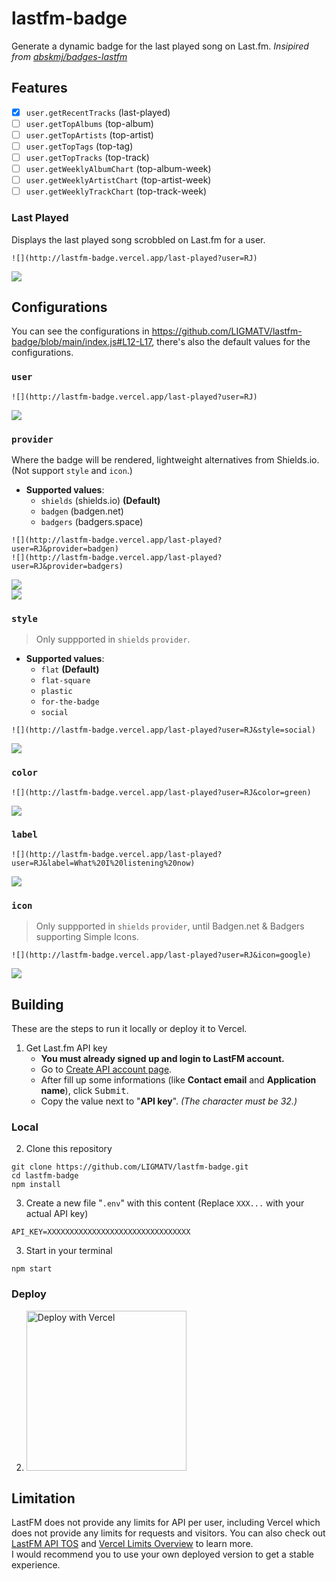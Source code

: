 # lastfm-badge
Generate a dynamic badge for the last played song on Last.fm. _Insipired from [abskmj/badges-lastfm](https://github.com/abskmj/badges-lastfm)_

## Features
- [x] `user.getRecentTracks` (last-played)
- [ ] `user.getTopAlbums` (top-album)
- [ ] `user.getTopArtists` (top-artist)
- [ ] `user.getTopTags` (top-tag)
- [ ] `user.getTopTracks` (top-track)
- [ ] `user.getWeeklyAlbumChart` (top-album-week)
- [ ] `user.getWeeklyArtistChart` (top-artist-week)
- [ ] `user.getWeeklyTrackChart` (top-track-week)

### Last Played

Displays the last played song scrobbled on Last.fm for a user.

```
![](http://lastfm-badge.vercel.app/last-played?user=RJ)
```
![](http://lastfm-badge.vercel.app/last-played?user=RJ)


## Configurations

You can see the configurations in https://github.com/LIGMATV/lastfm-badge/blob/main/index.js#L12-L17, there's also the default values for the configurations.

### `user`
```
![](http://lastfm-badge.vercel.app/last-played?user=RJ)
```
![](http://lastfm-badge.vercel.app/last-played?user=RJ)

### `provider`
Where the badge will be rendered, lightweight alternatives from Shields.io. (Not support `style` and `icon`.)
- **Supported values**:
  - `shields` (shields.io) **(Default)**
  - `badgen` (badgen.net)
  - `badgers` (badgers.space)
```
![](http://lastfm-badge.vercel.app/last-played?user=RJ&provider=badgen)  
![](http://lastfm-badge.vercel.app/last-played?user=RJ&provider=badgers)
```
![](http://lastfm-badge.vercel.app/last-played?user=RJ&provider=badgen)  
![](http://lastfm-badge.vercel.app/last-played?user=RJ&provider=badgers)

### `style`
> Only suppported in `shields` `provider`.
- **Supported values**:
  - `flat` **(Default)**
  - `flat-square`
  - `plastic`
  - `for-the-badge`
  - `social`
```
![](http://lastfm-badge.vercel.app/last-played?user=RJ&style=social)
```
![](http://lastfm-badge.vercel.app/last-played?user=RJ&style=social)

### `color`
```
![](http://lastfm-badge.vercel.app/last-played?user=RJ&color=green)
```
![](http://lastfm-badge.vercel.app/last-played?user=RJ&color=green)

### `label`
```
![](http://lastfm-badge.vercel.app/last-played?user=RJ&label=What%20I%20listening%20now)
```
![](http://lastfm-badge.vercel.app/last-played?user=RJ&label=What%20I%20listening%20now)

### `icon`
> Only suppported in `shields` `provider`, until Badgen.net & Badgers supporting Simple Icons.
```
![](http://lastfm-badge.vercel.app/last-played?user=RJ&icon=google)
```
![](http://lastfm-badge.vercel.app/last-played?user=RJ&icon=google)

## Building

These are the steps to run it locally or deploy it to Vercel.

1. Get Last.fm API key
   - **You must already signed up and login to LastFM account.**
   - Go to [Create API account page](https://www.last.fm/api/account/create).
   - After fill up some informations (like **Contact email** and **Application name**), click <kbd>Submit</kbd>.
   - Copy the value next to "**API key**". _(The character must be 32.)_

### Local

2. Clone this repository
```
git clone https://github.com/LIGMATV/lastfm-badge.git
cd lastfm-badge
npm install
```

3. Create a new file "`.env`" with this content (Replace `XXX...` with your actual API key)
```
API_KEY=XXXXXXXXXXXXXXXXXXXXXXXXXXXXXXXX
```

3. Start in your terminal
```
npm start
```

### Deploy

2. [<img src="https://vercel.com/button" alt="Deploy with Vercel" width="256"/>](https://vercel.com/new/clone?repository-url=https%3A%2F%2Fgithub.com%2FLIGMATV%2Flastfm-badge&env=API_KEY&envDescription=LastFM%20API%20key.&envLink=https%3A%2F%2Fgithub.com%2FLIGMATV%2Flastfm-badge%2Ftree%2Fmain%3Ftab%3Dreadme-ov-file%23building&project-name=lastfm-badge&repository-name=lastfm-badge)

## Limitation

LastFM does not provide any limits for API per user, including Vercel which does not provide any limits for requests and visitors.
You can also check out [LastFM API TOS](https://www.last.fm/api/tos) and [Vercel Limits Overview](https://vercel.com/docs/limits/overview) to learn more.  
I would recommend you to use your own deployed version to get a stable experience.
